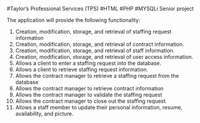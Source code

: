 #Taylor’s Professional Services (TPS)
#HTML
#PHP
#MYSQLi
Senior project

The application will provide the following functionality:
1.	Creation, modification, storage, and retrieval of staffing request information 
2.	Creation, modification, storage, and retrieval of contract information.
3.	Creation, modification, storage, and retrieval of staff information.
4.	Creation, modification, storage, and retrieval of user access information.
5.	Allows a client to enter a staffing request into the database.
6.	Allows a client to retrieve staffing request information.
7.	Allows the contract manager to retrieve a staffing request from the database
8.	Allows the contract manager to retrieve contract information 
9.	Allows the contract manager to validate the staffing request 
10.	Allows the contract manager to close out the staffing request.
11.	Allows a staff member to update their personal information, resume, availability, and picture.

